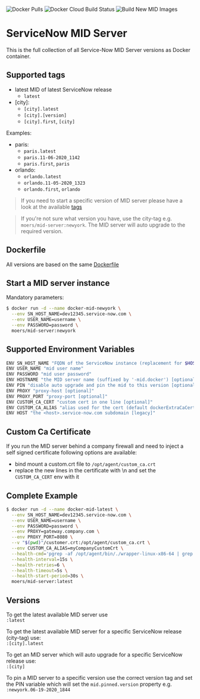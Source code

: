 ![Docker Pulls](https://img.shields.io/docker/pulls/moers/mid-server?style=flat-square) ![Docker Cloud Build Status](https://img.shields.io/docker/cloud/build/moers/mid-server?style=flat-square) ![Build New MID Images](https://github.com/bmoers/docker-mid-server/workflows/Build%20New%20MID%20Images/badge.svg)


# ServiceNow MID Server

This is the full collection of all Service-Now MID Server versions as Docker container.

## Supported tags

* latest MID of latest ServiceNow release
  * `latest`
* [city]:
  * `[city].latest`
  * `[city].[version]`
  * `[city].first`, `[city]`

Examples:

* paris:
  * `paris.latest`
  * `paris.11-06-2020_1142`
  * `paris.first`, `paris`
* orlando:
  * `orlando.latest`
  * `orlando.11-05-2020_1323`
  * `orlando.first`, `orlando`

> If you need to start a specific version of MID server please have a look at the available [tags](https://hub.docker.com/r/moers/mid-server/tags)

> If you're not sure what version you have, use the city-tag e.g. `moers/mid-server:newyork`. The MID server will auto upgrade to the required version.

## Dockerfile

All versions are based on the same [Dockerfile](https://github.com/bmoers/docker-mid-server/blob/master/docker/Dockerfile)

## Start a MID server instance

Mandatory parameters:

```bash
$ docker run -d --name docker-mid-newyork \
  --env SN_HOST_NAME=dev12345.service-now.com \
  --env USER_NAME=username \
  --env PASSWORD=password \
  moers/mid-server:newyork
```

## Supported Environment Variables

```bash
ENV SN_HOST_NAME "FQDN of the ServiceNow instance (replacement for $HOST)"
ENV USER_NAME "mid user name"
ENV PASSWORD "mid user password"
ENV HOSTNAME "the MID server name (suffixed by '-mid.docker') [optional]"
ENV PIN "disable auto upgrade and pin the mid to this version [optional]"
ENV PROXY "proxy-host [optional]"
ENV PROXY_PORT "proxy-port [optional]"
ENV CUSTOM_CA_CERT "custom cert in one line [optional]"
ENV CUSTOM_CA_ALIAS "alias used for the cert (default dockerExtraCaCerts) [optional]"
ENV HOST "the <host>.service-now.com subdomain [legacy]"
```

## Custom Ca Certificate

If you run the MID server behind a company firewall and need to inject a self signed certificate following options are available:

* bind mount a custom.crt file to `/opt/agent/custom_ca.crt`
* replace the new lines in the certificate with \n and set the `CUSTOM_CA_CERT` env with it

## Complete Example

```bash
$ docker run -d --name docker-mid-latest \
  --env SN_HOST_NAME=dev12345.service-now.com \
  --env USER_NAME=username \
  --env PASSWORD=password \
  --env PROXY=gateway.company.com \
  --env PROXY_PORT=8080 \
  --v "$(pwd)"/customer.crt:/opt/agent/custom_ca.crt \
  --env CUSTOM_CA_ALIAS=myCompanyCustomCrt \
  --health-cmd='pgrep -af /opt/agent/bin/./wrapper-linux-x86-64 | grep `cat /opt/agent/work/mid.pid` || exit 1' \
  --health-interval=15s \
  --health-retries=6 \
  --health-timeout=5s \
  --health-start-period=30s \
  moers/mid-server:latest
```


## Versions

To get the latest available MID server use \
`:latest`

To get the latest available MID server for a specific ServiceNow release (city-tag)  use: \
`:[city].latest`

To get an MID server which will auto upgrade for a specific ServiceNow release use: \
`:[city]`

To pin a MID server to a specific version use the correct version tag and set the PIN  variable which will set the `mid.pinned.version` property e.g. \
`:newyork.06-19-2020_1844`
